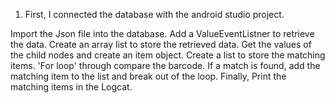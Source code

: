 1. First, I connected the database with the android studio project.

Import the Json file into the database.
Add a ValueEventListner to retrieve the data.
Create an array list to store the retrieved data.
Get the values of the child nodes and create an item object.
Create a list to store the matching items.
'For loop' through compare the barcode.
If a match is found, add the matching item to the list and break out of the loop.
Finally, Print the matching items in the Logcat.

